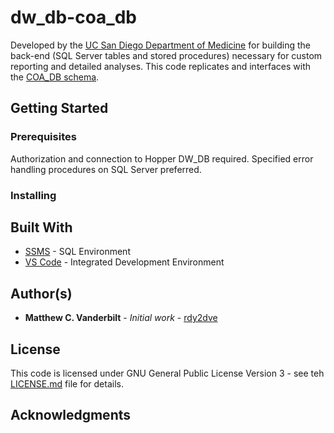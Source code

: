 # dw_db-coa_db
Developed by the [UC San Diego Department of Medicine](http://med.ucsd.edu) for building the back-end (SQL Server tables and stored procedures) necessary for custom reporting and detailed analyses.  This code replicates and interfaces with the [COA_DB schema](https://act.ucsd.edu/cgi-bin/datalink.pl/1541170716/Node14660).

## Getting Started

### Prerequisites
Authorization and connection to Hopper DW_DB required.
Specified error handling procedures on SQL Server preferred.

### Installing

## Built With
* [SSMS](https://docs.microsoft.com/en-us/sql/ssms/download-sql-server-management-studio-ssms) - SQL Environment
* [VS Code](https://code.visualstudio.com/) - Integrated Development Environment

## Author(s)
* **Matthew C. Vanderbilt** - *Initial work* - [rdy2dve](https://github.com/rdy2dve)

## License
This code is licensed under GNU General Public License Version 3 - see teh [LICENSE.md](LICENSE.md) file for details.

## Acknowledgments
